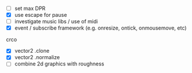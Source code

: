 - [ ] set max DPR
- [x] use escape for pause
- [ ] investigate music libs / use of midi
- [x] event / subscribe framework (e.g. onresize, ontick, onmousemove, etc)

crco

- [x] vector2 .clone
- [x] vector2 .normalize
- [ ] combine 2d graphics with roughness
